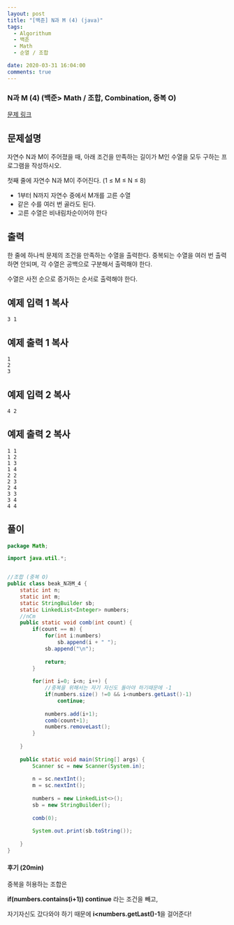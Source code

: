 ```yaml
---
layout: post
title: "[백준] N과 M (4) (java)"
tags:
  - Algorithum
  - 백준
  - Math
  - 순열 / 조합

date: 2020-03-31 16:04:00
comments: true
---
```




###   N과 M (4) (백준> Math / 조합, Combination, 중복 O)

[문제 링크](https://www.acmicpc.net/problem/15652 )

## 문제설명

자연수 N과 M이 주어졌을 때, 아래 조건을 만족하는 길이가 M인 수열을 모두 구하는 프로그램을 작성하시오. 

첫째 줄에 자연수 N과 M이 주어진다. (1 ≤ M ≤ N ≤ 8)

* 1부터 N까지 자연수 중에서 M개를 고른 수열 
* 같은 수를 여러 번 골라도 된다. 
* 고른 수열은 비내림차순이어야 한다 

## 출력

한 줄에 하나씩 문제의 조건을 만족하는 수열을 출력한다. 중복되는 수열을 여러 번 출력하면 안되며, 각 수열은 공백으로 구분해서 출력해야 한다.

수열은 사전 순으로 증가하는 순서로 출력해야 한다.

## 예제 입력 1 복사

```
3 1
```

## 예제 출력 1 복사

```
1
2
3
```

## 예제 입력 2 복사

```
4 2
```

## 예제 출력 2 복사

```
1 1
1 2
1 3
1 4
2 2
2 3
2 4
3 3
3 4
4 4
```



## 풀이

```java
package Math;

import java.util.*;


//조합 (중복 O)
public class beak_N과M_4 {
	static int n;
	static int m;
	static StringBuilder sb;
	static LinkedList<Integer> numbers;
	//nCm
	public static void comb(int count) {
		if(count == m) {
			for(int i:numbers)
				sb.append(i + " ");
			sb.append("\n");
			
			return;
		}
		
		for(int i=0; i<n; i++) {
            //중복을 위해서는 자기 자신도 돌아야 하기때문에 -1
			if(numbers.size() !=0 && i<numbers.getLast()-1)
				continue;
			
			numbers.add(i+1);
			comb(count+1);
			numbers.removeLast();
		}
		
	}
	
	public static void main(String[] args) {
		Scanner sc = new Scanner(System.in);
		
		n = sc.nextInt();
		m = sc.nextInt();
		
		numbers = new LinkedList<>();
		sb = new StringBuilder();
		
		comb(0);
		
		System.out.print(sb.toString());
		
	}
}

```

#### 후기 (20min)

중복을 허용하는 조합은 <br>

**if(numbers.contains(i+1)) continue** 라는 조건을 빼고, <br>

자기자신도 갔다와야 하기 때문에 **i<numbers.getLast()-1**을 걸어준다!